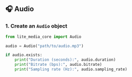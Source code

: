 ## 🎧 Audio

### 1. Create an `Audio` object

```python
from lite_media_core import Audio

audio = Audio("path/to/audio.mp3")

if audio.exists:
    print("Duration (seconds):", audio.duration)
    print("Bitrate (bps):", audio.bitrate)
    print("Sampling rate (Hz):", audio.sampling_rate)
```